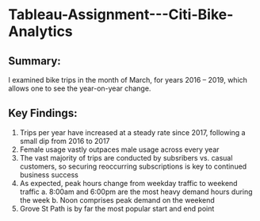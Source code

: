 # Tableau-Assignment---Citi-Bike-Analytics

## Summary:
I examined bike trips in the month of March, for years 2016 – 2019, which allows one to see the year-on-year change.


## Key Findings:
1.	Trips per year have increased at a steady rate since 2017, following a small dip from 2016 to 2017
2.	Female usage vastly outpaces male usage across every year
3.	The vast majority of trips are conducted by subsribers vs. casual customers, so securing reoccurring subscriptions is key to continued business success
4.	As expected, peak hours change from weekday traffic to weekend traffic
a.	8:00am and 6:00pm are the most heavy demand hours during the week
b.	Noon comprises peak demand on the weekend
5.	Grove St Path is by far the most popular start and end point
